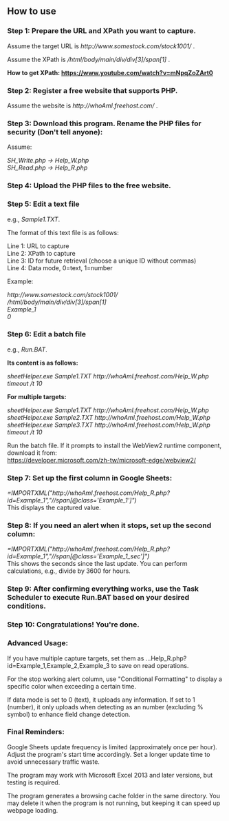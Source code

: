 ## How to use

### Step 1: Prepare the URL and XPath you want to capture.

Assume the target URL is _ht<span>tp://www<span>.somestock<span>.com/stock1001/_ .

Assume the XPath is _/html/body/main/div/div\[3\]/span\[1\]_ .

**How to get XPath: https://www.youtube.com/watch?v=mNpqZoZArt0**

### Step 2: Register a free website that supports PHP.

Assume the website is _ht<span>tp://whoAmI<span>.freehost<span>.com/_ .

### Step 3: Download this program. Rename the PHP files for security (Don't tell anyone):

Assume:

_SH\_Write.php -> Help\_W.php_  
_SH\_Read.php -> Help\_R.php_

### Step 4: Upload the PHP files to the free website.

### Step 5: Edit a text file

e.g., _Sample1.TXT_.

The format of this text file is as follows:

Line 1: URL to capture  
Line 2: XPath to capture  
Line 3: ID for future retrieval (choose a unique ID without commas)  
Line 4: Data mode, 0=text, 1=number  
  
Example:

_ht<span>tp://www<span>.somestock<span>.com/stock1001/_  
_/html/body/main/div/div\[3\]/span\[1\]_  
_Example\_1_  
_0_

### Step 6: Edit a batch file

e.g., _Run.BAT_.

**Its content is as follows:**

_sheetHelper.exe Sample1.TXT ht<span>tp://whoAmI<span>.freehost<span>.com/Help_W.php_  
_timeout /t 10_

**For multiple targets:**

_sheetHelper.exe Sample1.TXT ht<span>tp://whoAmI<span>.freehost<span>.com/Help_W.php_  
_sheetHelper.exe Sample2.TXT ht<span>tp://whoAmI<span>.freehost<span>.com/Help_W.php_  
_sheetHelper.exe Sample3.TXT ht<span>tp://whoAmI<span>.freehost<span>.com/Help_W.php_  
_timeout /t 10_

Run the batch file. If it prompts to install the WebView2 runtime component, download it from:  
https://developer.microsoft.com/zh-tw/microsoft-edge/webview2/

### Step 7: Set up the first column in Google Sheets:

_\=IMPORTXML("ht<span>tp://whoAmI<span>.freehost<span>.com/Help_R.php?id=Example_1","//span[@class='Example_1']")_  
This displays the captured value.

### Step 8: If you need an alert when it stops, set up the second column:

_\=IMPORTXML("ht<span>tp://whoAmI.freehost.com/Help_R.php?id=Example_1","//span[@class='Example_1_sec']")_  
This shows the seconds since the last update. You can perform calculations, e.g., divide by 3600 for hours.

### Step 9: After confirming everything works, use the Task Scheduler to execute Run.BAT based on your desired conditions.

### Step 10: Congratulations! You're done.

### Advanced Usage:

If you have multiple capture targets, set them as …Help\_R.php?id=Example\_1,Example\_2,Example\_3 to save on read operations.

For the stop working alert column, use "Conditional Formatting" to display a specific color when exceeding a certain time.

If data mode is set to 0 (text), it uploads any information. If set to 1 (number), it only uploads when detecting as an number (excluding % symbol) to enhance field change detection.

### Final Reminders:

Google Sheets update frequency is limited (approximately once per hour). Adjust the program's start time accordingly. Set a longer update time to avoid unnecessary traffic waste.

The program may work with Microsoft Excel 2013 and later versions, but testing is required.

The program generates a browsing cache folder in the same directory. You may delete it when the program is not running, but keeping it can speed up webpage loading.
